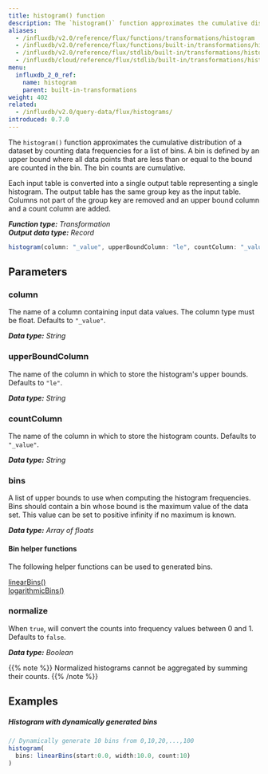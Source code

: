```yaml
---
title: histogram() function
description: The `histogram()` function approximates the cumulative distribution of a dataset by counting data frequencies for a list of bins.
aliases:
  - /influxdb/v2.0/reference/flux/functions/transformations/histogram
  - /influxdb/v2.0/reference/flux/functions/built-in/transformations/histogram/
  - /influxdb/v2.0/reference/flux/stdlib/built-in/transformations/histogram/
  - /influxdb/cloud/reference/flux/stdlib/built-in/transformations/histogram/
menu:
  influxdb_2_0_ref:
    name: histogram
    parent: built-in-transformations
weight: 402
related:
  - /influxdb/v2.0/query-data/flux/histograms/
introduced: 0.7.0
---
```


The `histogram()` function approximates the cumulative distribution of a dataset by counting data frequencies for a list of bins.
A bin is defined by an upper bound where all data points that are less than or equal to the bound are counted in the bin.
The bin counts are cumulative.

Each input table is converted into a single output table representing a single histogram.
The output table has the same group key as the input table.
Columns not part of the group key are removed and an upper bound column and a count column are added.

_**Function type:** Transformation_  
_**Output data type:** Record_

```js
histogram(column: "_value", upperBoundColumn: "le", countColumn: "_value", bins: [50.0, 75.0, 90.0], normalize: false)
```

## Parameters

### column
The name of a column containing input data values.
The column type must be float.
Defaults to `"_value"`.

_**Data type:** String_

### upperBoundColumn
The name of the column in which to store the histogram's upper bounds.
Defaults to `"le"`.

_**Data type:** String_

### countColumn
The name of the column in which to store the histogram counts.
Defaults to `"_value"`.

_**Data type:** String_

### bins
A list of upper bounds to use when computing the histogram frequencies.
Bins should contain a bin whose bound is the maximum value of the data set.
This value can be set to positive infinity if no maximum is known.

_**Data type:** Array of floats_

#### Bin helper functions
The following helper functions can be used to generated bins.

[linearBins()](/influxdb/v2.0/reference/flux/stdlib/built-in/misc/linearbins)  
[logarithmicBins()](/influxdb/v2.0/reference/flux/stdlib/built-in/misc/logarithmicbins)

### normalize
When `true`, will convert the counts into frequency values between 0 and 1.
Defaults to `false`.

_**Data type:** Boolean_

{{% note %}}
Normalized histograms cannot be aggregated by summing their counts.
{{% /note %}}

## Examples

##### Histogram with dynamically generated bins
```js
// Dynamically generate 10 bins from 0,10,20,...,100
histogram(
  bins: linearBins(start:0.0, width:10.0, count:10)
)
```
